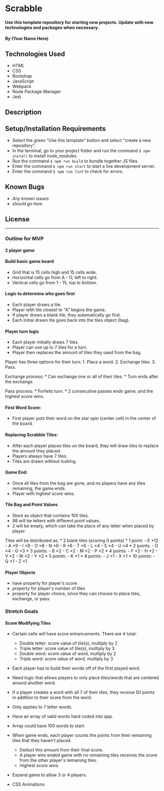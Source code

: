 # Scrabble

#### Use this template repository for starting new projects. Update with new technologies and packages when necessary.

#### By (Your Name Here)

## Technologies Used

* HTML
* CSS
* Bootstrap
* JavaScript
* Webpack
* Node Package Manager
* Jest

## Description

## Setup/Installation Requirements

* Select the green "Use this template" button and select "create a new repository".
* In the terminal, go to your project folder and run the command `$ npm install` to install node_modules.
* Run the command `$ npm run build` to bundle together JS files.
* Enter the command `$ npm run start` to start a live development server.
* Enter the command `$ npm run lint` to check for errors.

## Known Bugs

* _Any known issues_
* _should go here_

## License

--------------------------------------------------------------------------------------------------------------------

### Outline for MVP

#### 2 player game

#### Build basic game board
  * Grid that is 15 cells high and 15 cells wide.
  * Horizontal cells go from A - O, left to right.
  * Vertical cells go from 1 - 15, top to bottom.

#### Logic to determine who goes first
  * Each player draws a tile.
  * Player with tile closest to "A" begins the game.
  * If player draws a blank tile, they automatically go first.
  * Each initial drawn tile goes back into the tiles object (bag).

#### Player turn logic
  * Each player initially draws 7 tiles.
  * Player can use up to 7 tiles for a turn.
  * Player then replaces the amount of tiles they used from the bag.

  Player has three options for their turn:
    1. Place a word.
    2. Exchange tiles.
    3. Pass.

  Exchange process:
    * Can exchange one or all of their tiles.
    * Turn ends after the exchange.

  Pass process:
    * Forfeits turn.
    * 2 consecutive passes ends game, and the highest score wins.

#### First Word Score:

  * First player puts their word on the star spin (center cell) in the center of the board.

#### Replacing Scrabble Tiles:

  * After each player places tiles on the board, they will draw tiles to replace the amount they placed.
  * Players always have 7 tiles.
  * Tiles are drawn without looking.

#### Game End:

  * Once all tiles from the bag are gone, and no players have any tiles remaining, the game ends.
  * Player with highest score wins.

#### Tile Bag and Point Values

  * Store as object that contains 100 tiles.
  * 98 will be letters with different point values.
  * 2 will be empty, which can take the place of any letter when placed by player.

  Tiles will be distributed as:
    * 2 blank tiles (scoring 0 points)
    * 1 point:
      - E ×12
      - A ×9
      - I ×9
      - O ×8
      - N ×6
      - R ×6
      - T ×6
      - L ×4
      - S ×4
      - U ×4
    * 2 points:
      - D ×4
      - G ×3
    * 3 points:
      - B ×2
      - C ×2
      - M ×2
      - P ×2
    * 4 points:
      - F ×2
      - H ×2
      - V ×2
      - W ×2
      - Y ×2
    * 5 points:
      - K ×1
    * 8 points:
      - J ×1
      - X ×1
    * 10 points:
      - Q ×1
      - Z ×1

#### Player Objects

  * have property for player's score
  * property for player's number of tiles
  * property for player choice, since they can choose to place tiles, exchange, or pass

### Stretch Goals

#### Score Modifying Tiles

* Certain cells will have score enhancements. There are 4 total:
  * Double letter: score value of tile(s), multiply by 2
  * Triple letter: score value of tile(s), multiply by 3
  * Double word: score value of word, multiply by 2
  * Triple word: score value of word, multiply by 3
      
* Each player has to build their words off of the first played word.
* Need logic that allows players to only place tiles/words that are centered around another word.
* If a player creates a word with all 7 of their tiles, they receive 50 points in addition to their score from the word.
* Only applies to 7 letter words.
* Have an array of valid words hard coded into app.
* Array could have 100 words to start.

* When game ends, each player counts the points from their remaining tiles that they haven't placed.
  * Deduct this amount from their final score.
  * A player who ended game with no remaining tiles receives the score from the other player's remaining tiles.
  * Highest score wins.

* Expand game to allow 3 or 4 players.
* CSS Animations
